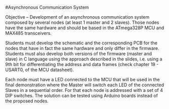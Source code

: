 #Asynchronous Communication System

Objective – Development of an asynchronous communication system composed by
several nodes (at least 1 master and 2 slaves). Those nodes have the same hardware
and should be based in the ATmega328P MCU and MAX485 transceivers.

Students must develop the schematic and the corresponding PCB for the nodes that
have in fact the same hardware and only differ in the firmware.
Students must also develop both versions of the firmware (master and slave) in C
language using the approach described in the slides, i.e. using a 9th bit for differentiating
the address and data frames (check chapter 19 - USART0, of the MCU datasheet).

Each node must have a LED connected to the MCU that will be used in the final
demonstration where the Master will switch each LED of the connected Slaves in a
sequential order. For that each node is addressed with a set of 4 DIP switches.
The solution can be tested using Arduino boards instead of the proposed nodes. 

